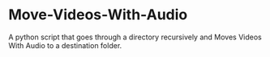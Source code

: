 # Move-Videos-With-Audio
A python script that goes through a directory recursively and Moves Videos With Audio to a destination folder.
